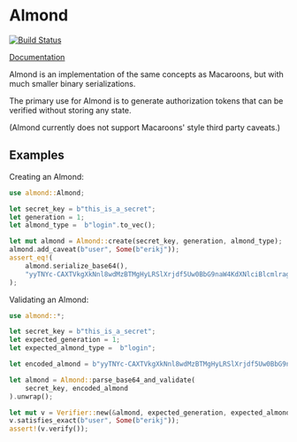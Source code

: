 # Almond

[![Build Status](https://travis-ci.org/erikjohnston/rust-almonds.svg?branch=master)](https://travis-ci.org/erikjohnston/rust-almonds)

[Documentation](http://erikjohnston.github.io/rust-almonds/)

Almond is an implementation of the same concepts as Macaroons, but with
much smaller binary serializations.

The primary use for Almond is to generate authorization tokens that can be
verified without storing any state.

(Almond currently does not support Macaroons' style third party caveats.)

## Examples

Creating an Almond:

```rust
use almond::Almond;

let secret_key = b"this_is_a_secret";
let generation = 1;
let almond_type =  b"login".to_vec();

let mut almond = Almond::create(secret_key, generation, almond_type);
almond.add_caveat(b"user", Some(b"erikj"));
assert_eq!(
    almond.serialize_base64(),
    "yyTNYc-CAXTVkgXkNnl8wdMzBTMgHyLRSlXrjdf5Uw0BbG9naW4KdXNlciBlcmlrag"
);
```

Validating an Almond:

```rust
use almond::*;

let secret_key = b"this_is_a_secret";
let expected_generation = 1;
let expected_almond_type =  b"login";

let encoded_almond = b"yyTNYc-CAXTVkgXkNnl8wdMzBTMgHyLRSlXrjdf5Uw0BbG9naW4KdXNlciBlcmlrag";

let almond = Almond::parse_base64_and_validate(
    secret_key, encoded_almond
).unwrap();

let mut v = Verifier::new(&almond, expected_generation, expected_almond_type);
v.satisfies_exact(b"user", Some(b"erikj"));
assert!(v.verify());
 ```

